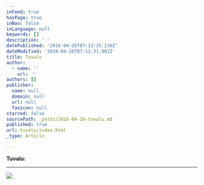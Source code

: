 ```yaml
---
inFeed: true
hasPage: true
inNav: false
inLanguage: null
keywords: []
description: ' '
datePublished: '2016-04-26T07:13:35.210Z'
dateModified: '2016-04-26T07:11:31.901Z'
title: Tuvalu
author:
  - name: ''
    url: ''
authors: []
publisher:
  name: null
  domain: null
  url: null
  favicon: null
starred: false
sourcePath: _posts/2016-04-26-tuvalu.md
published: true
url: tuvalu/index.html
_type: Article

---
```

**Tuvalu:**

****
![](https://the-grid-user-content.s3-us-west-2.amazonaws.com/92c786b3-6a3e-41f5-be97-3d0fea21ea5d.jpg)